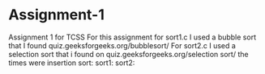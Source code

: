 # Assignment-1
Assignment 1 for TCSS
For this assignment for sort1.c I used a bubble sort that I found quiz.geeksforgeeks.org/bubblesort/
For sort2.c I used a selection sort that i found on quiz.geeksforgeeks.org/selection sort/
the times were
insertion sort:
sort1:
sort2:
